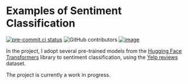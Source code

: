# Examples of Sentiment Classification

[![pre-commit.ci status](https://results.pre-commit.ci/badge/github/mtrihoang/sentiment-classification/main.svg)](https://results.pre-commit.ci/latest/github/mtrihoang/sentiment-classification/main)
![GitHub contributors](https://img.shields.io/github/contributors/mtrihoang/sentiment-classification)
[![image](https://img.shields.io/badge/code%20style-black-000000.svg)](https://github.com/psf/black)

In the project, I adopt several pre-trained models from the
[Hugging Face Transformers](https://huggingface.co/models) library to sentiment
classification, using the
[Yelp reviews](https://huggingface.co/datasets/yelp_review_full) dataset.

The project is currently a work in progress.
